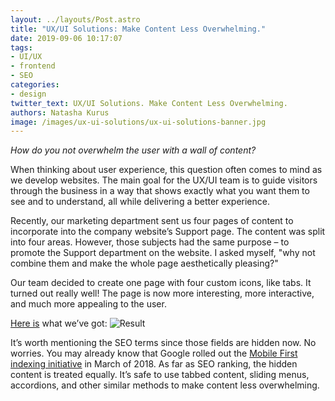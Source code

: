 ```yaml
---
layout: ../layouts/Post.astro
title: "UX/UI Solutions: Make Content Less Overwhelming."
date: 2019-09-06 10:17:07
tags:
- UI/UX
- frontend
- SEO
categories:
- design
twitter_text: UX/UI Solutions. Make Content Less Overwhelming.
authors: Natasha Kurus
image: /images/ux-ui-solutions/ux-ui-solutions-banner.jpg
---
```


*How do you not overwhelm the user with a wall of content?*

When thinking about user experience, this question often comes to mind as we develop websites. The main goal for the UX/UI team is to guide visitors through the business in a way that shows exactly what you want them to see and to understand, all while delivering a better experience.

Recently, our marketing department sent us four pages of content to incorporate into the company website’s Support page. The content was split into four areas. However, those subjects had the same purpose – to promote the Support department on the website. I asked myself, "why not combine them and make the whole page aesthetically pleasing?"

Our team decided to create one page with four custom icons, like tabs. It turned out really well! The page is now more interesting, more interactive, and much more appealing to the user.

[Here is](https://www.ritterim.com/support/) what we’ve got:
![Result](/images/ux-ui-solutions/ritterim-support.gif "Ritter Insurance Marketing Support")

It’s worth mentioning the SEO terms since those fields are hidden now. No worries. You may already know that Google rolled out the [Mobile First indexing initiative](https://webmasters.googleblog.com/2018/03/rolling-out-mobile-first-indexing.html) in March of 2018. As far as SEO ranking, the hidden content is treated equally. It’s safe to use tabbed content, sliding menus, accordions, and other similar methods to make content less overwhelming.
